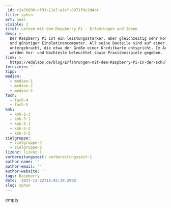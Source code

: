 ```yaml
---
_id: c2a36600-cf93-11e7-a1cf-8971f8c2d4c4
title: sphsn
art: noer
visible: 1
titel: Lernen mit dem Raspberry Pi - Erfahrungen und Ideen
desc: >-
  Der Raspberry Pi ist ein leistungsstarker, aber gleichzeitig sehr kompakter
  und günstiger Einplatinencomputer. All seine Bauteile sind auf einer Fläche
  untergebracht, die etwa der Größe einer Kreditkarte entspricht. Im Artikel
  werden Vor- und Nachteile beleuchtet sowie Praxisbeispiele gegeben.
link: >-
  https://edulabs.de/blog/Erfahrungen-mit-dem-Raspberry-Pi-in-der-schulischen-und-au%C3%9Ferschulischen-Bildung
lernziele: ''
tipp: ''
medien:
  - medien-1
  - medien-2
  - medien-4
fach:
  - fach-4
  - fach-5
kmk:
  - kmk-1-3
  - kmk-3-1
  - kmk-5-1
  - kmk-5-2
  - kmk-5-5
zielgruppe:
  - zielgruppe-4
  - zielgruppe-5
lizenz: lizenz-1
vorbereitungszeit: vorbereitungszeit-1
author-name: ''
author-email: ''
author-website: ''
tags: Raspberry
date: '2017-11-22T14:45:19.299Z'
slug: sphsn
---
```

empty
